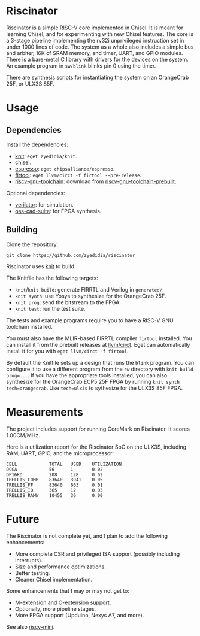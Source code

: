 # Riscinator

Riscinator is a simple RISC-V core implemented in Chisel. It is meant for
learning Chisel, and for experimenting with new Chisel features. The core is a
3-stage pipeline implementing the rv32i unprivileged instruction set in under
1000 lines of code. The system as a whole also includes a simple bus and
arbiter, 16K of SRAM memory, and timer, UART, and GPIO modules. There is a
bare-metal C library with drivers for the devices on the system. An example
program in `sw/blink` blinks pin 0 using the timer.

There are synthesis scripts for instantiating the system on an OrangeCrab 25F,
or ULX3S 85F.

# Usage

## Dependencies

Install the dependencies:

* [knit](https://github.com/zyedidia/knit): `eget zyedidia/knit`.
* [chisel](https://github.com/chipsalliance/chisel3).
* [espresso](https://github.com/chipsalliance/espresso): `eget chipsalliance/espresso`.
* [firtool](https://github.com/llvm/circt): `eget llvm/circt -f firtool --pre-release`.
* [riscv-gnu-toolchain](https://github.com/riscv-collab/riscv-gnu-toolchain): download from [riscv-gnu-toolchain-prebuilt](https://github.com/zyedidia/riscv-gnu-toolchain-prebuilt).

Optional dependencies:

* [verilator](https://github.com/verilator/verilator): for simulation.
* [oss-cad-suite](https://github.com/YosysHQ/oss-cad-suite-build): for FPGA synthesis.

## Building

Clone the repository:

```
git clone https://github.com/zyedidia/riscinator
```

Riscinator uses [knit](https://github.com/zyedidia/knit) to build.

The Knitfile has the following targets:

* `knit`/`knit build`: generate FIRRTL and Verilog in `generated/`.
* `knit synth`: use Yosys to synthesize for the OrangeCrab 25F.
* `knit prog`: send the bitstream to the FPGA.
* `knit test`: run the test suite.

The tests and example programs require you to have a RISC-V GNU toolchain
installed.

You must also have the MLIR-based FIRRTL compiler `firtool` installed. You can
install it from the prebuilt releases at
[llvm/circt](https://github.com/llvm/circt). Eget can automatically install it
for you with `eget llvm/circt -f firtool`.

By default the Knitfile sets up a design that runs the `blink` program. You can
configure it to use a different program from the `sw` directory with `knit
build prog=...`. If you have the appropriate tools installed, you can also
synthesize for the OrangeCrab ECP5 25F FPGA by running `knit synth
tech=orangecrab`. Use `tech=ulx3s` to sythesize for the ULX3S 85F FPGA.

# Measurements

The project includes support for running CoreMark on Riscinator. It scores
1.00CM/MHz.

Here is a utilization report for the Riscinator SoC on the ULX3S, including
RAM, UART, GPIO, and the microprocessor:

```
CELL        	TOTAL	USED	UTILIZATION
DCCA        	56   	1   	0.02
DP16KD      	208  	128 	0.62
TRELLIS_COMB	83640	3941	0.05
TRELLIS_FF  	83640	663 	0.01
TRELLIS_IO  	365  	12  	0.03
TRELLIS_RAMW	10455	36  	0.00
```

# Future

The Riscinator is not complete yet, and I plan to add the following
enhancements:

* More complete CSR and privileged ISA support (possibly including interrupts).
* Size and performance optimizations.
* Better testing.
* Cleaner Chisel implementation.

Some enhancements that I may or may not get to:

* M-extension and C-extension support.
* Optionally, more pipeline stages.
* More FPGA support (Upduino, Nexys A7, and more).

See also [riscv-mini](https://github.com/ucb-bar/riscv-mini).
